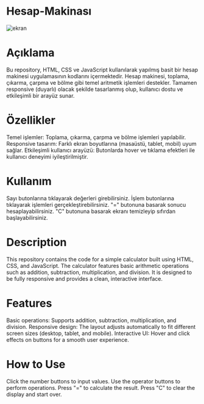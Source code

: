 # Hesap-Makinası
![ekran](https://github.com/user-attachments/assets/897e9e5b-6c99-4cba-931a-977c6e8909a0)

# Açıklama
Bu repository, HTML, CSS ve JavaScript kullanılarak yapılmış basit bir hesap makinesi uygulamasının kodlarını içermektedir. Hesap makinesi, toplama, çıkarma, çarpma ve bölme gibi temel aritmetik işlemleri destekler. Tamamen responsive (duyarlı) olacak şekilde tasarlanmış olup, kullanıcı dostu ve etkileşimli bir arayüz sunar.

# Özellikler
Temel işlemler: Toplama, çıkarma, çarpma ve bölme işlemleri yapılabilir.
Responsive tasarım: Farklı ekran boyutlarına (masaüstü, tablet, mobil) uyum sağlar.
Etkileşimli kullanıcı arayüzü: Butonlarda hover ve tıklama efektleri ile kullanıcı deneyimi iyileştirilmiştir.

# Kullanım
Sayı butonlarına tıklayarak değerleri girebilirsiniz.
İşlem butonlarına tıklayarak işlemleri gerçekleştirebilirsiniz.
"=" butonuna basarak sonucu hesaplayabilirsiniz.
"C" butonuna basarak ekranı temizleyip sıfırdan başlayabilirsiniz.

# Description
This repository contains the code for a simple calculator built using HTML, CSS, and JavaScript. The calculator features basic arithmetic operations such as addition, subtraction, multiplication, and division. It is designed to be fully responsive and provides a clean, interactive interface.

# Features
Basic operations: Supports addition, subtraction, multiplication, and division.
Responsive design: The layout adjusts automatically to fit different screen sizes (desktop, tablet, and mobile).
Interactive UI: Hover and click effects on buttons for a smooth user experience.

# How to Use
Click the number buttons to input values.
Use the operator buttons to perform operations.
Press "=" to calculate the result.
Press "C" to clear the display and start over.
